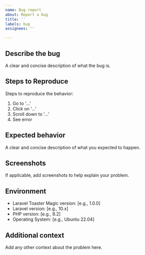 ```yaml
---
name: Bug report
about: Report a bug
title: ''
labels: bug
assignees: ''

---
```


## Describe the bug
A clear and concise description of what the bug is.

## Steps to Reproduce
Steps to reproduce the behavior:
1. Go to '...'
2. Click on '...'
3. Scroll down to '...'
4. See error

## Expected behavior
A clear and concise description of what you expected to happen.

## Screenshots
If applicable, add screenshots to help explain your problem.

## Environment
- Laravel Toaster Magic version: [e.g., 1.0.0]
- Laravel version: [e.g., 10.x]
- PHP version: [e.g., 8.2]
- Operating System: [e.g., Ubuntu 22.04]

## Additional context
Add any other context about the problem here.
